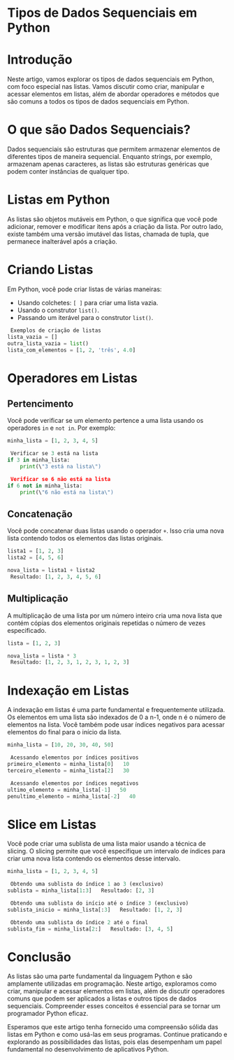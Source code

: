 
#  Tipos de Dados Sequenciais em Python

# Introdução

Neste artigo, vamos explorar os tipos de dados sequenciais em Python, com foco especial nas listas. Vamos discutir como criar, manipular e acessar elementos em listas, além de abordar operadores e métodos que são comuns a todos os tipos de dados sequenciais em Python.

# O que são Dados Sequenciais?

Dados sequenciais são estruturas que permitem armazenar elementos de diferentes tipos de maneira sequencial. Enquanto strings, por exemplo, armazenam apenas caracteres, as listas são estruturas genéricas que podem conter instâncias de qualquer tipo.

# Listas em Python

As listas são objetos mutáveis em Python, o que significa que você pode adicionar, remover e modificar itens após a criação da lista. Por outro lado, existe também uma versão imutável das listas, chamada de tupla, que permanece inalterável após a criação.

# Criando Listas

Em Python, você pode criar listas de várias maneiras:

-  Usando colchetes: `[ ]` para criar uma lista vazia.
-  Usando o construtor `list()`.
-  Passando um iterável para o construtor `list()`.

```python
 Exemplos de criação de listas
lista_vazia = []
outra_lista_vazia = list()
lista_com_elementos = [1, 2, 'três', 4.0]
```

# Operadores em Listas

## Pertencimento

Você pode verificar se um elemento pertence a uma lista usando os operadores `in` e `not in`. Por exemplo:

```python
minha_lista = [1, 2, 3, 4, 5]

 Verificar se 3 está na lista
if 3 in minha_lista:
    print(\"3 está na lista\")

 Verificar se 6 não está na lista
if 6 not in minha_lista:
    print(\"6 não está na lista\")
```

## Concatenação

Você pode concatenar duas listas usando o operador `+`. Isso cria uma nova lista contendo todos os elementos das listas originais.

```python
lista1 = [1, 2, 3]
lista2 = [4, 5, 6]

nova_lista = lista1 + lista2
 Resultado: [1, 2, 3, 4, 5, 6]
```

## Multiplicação

A multiplicação de uma lista por um número inteiro cria uma nova lista que contém cópias dos elementos originais repetidas o número de vezes especificado.

```python
lista = [1, 2, 3]

nova_lista = lista * 3
 Resultado: [1, 2, 3, 1, 2, 3, 1, 2, 3]
```

# Indexação em Listas

A indexação em listas é uma parte fundamental e frequentemente utilizada. Os elementos em uma lista são indexados de 0 a n-1, onde n é o número de elementos na lista. Você também pode usar índices negativos para acessar elementos do final para o início da lista.

```python
minha_lista = [10, 20, 30, 40, 50]

 Acessando elementos por índices positivos
primeiro_elemento = minha_lista[0]   10
terceiro_elemento = minha_lista[2]   30

 Acessando elementos por índices negativos
ultimo_elemento = minha_lista[-1]   50
penultimo_elemento = minha_lista[-2]   40
```

# Slice em Listas

Você pode criar uma sublista de uma lista maior usando a técnica de slicing. O slicing permite que você especifique um intervalo de índices para criar uma nova lista contendo os elementos desse intervalo.

```python
minha_lista = [1, 2, 3, 4, 5]

 Obtendo uma sublista do índice 1 ao 3 (exclusivo)
sublista = minha_lista[1:3]   Resultado: [2, 3]

 Obtendo uma sublista do início até o índice 3 (exclusivo)
sublista_inicio = minha_lista[:3]   Resultado: [1, 2, 3]

 Obtendo uma sublista do índice 2 até o final
sublista_fim = minha_lista[2:]   Resultado: [3, 4, 5]
```

# Conclusão

As listas são uma parte fundamental da linguagem Python e são amplamente utilizadas em programação. Neste artigo, exploramos como criar, manipular e acessar elementos em listas, além de discutir operadores comuns que podem ser aplicados a listas e outros tipos de dados sequenciais. Compreender esses conceitos é essencial para se tornar um programador Python eficaz.

Esperamos que este artigo tenha fornecido uma compreensão sólida das listas em Python e como usá-las em seus programas. Continue praticando e explorando as possibilidades das listas, pois elas desempenham um papel fundamental no desenvolvimento de aplicativos Python.
 

